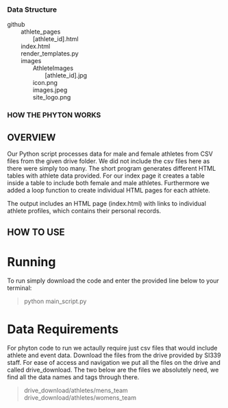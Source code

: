 ### Data Structure
github                                        \
&emsp;&emsp; athlete_pages                          \
&emsp;&emsp;&emsp;&emsp; [athlete_id].html                \
&emsp;&emsp; index.html                             \
&emsp;&emsp; render_templates.py                    \
&emsp;&emsp; images                                 \
&emsp;&emsp;&emsp;&emsp; AthleteImages                          \
&emsp;&emsp;&emsp;&emsp;&emsp;&emsp; [athlete_id].jpg                 \
&emsp;&emsp;&emsp;&emsp; icon.png                               \
&emsp;&emsp;&emsp;&emsp; images.jpeg                            \
&emsp;&emsp;&emsp;&emsp; site_logo.png                           

### HOW THE PHYTON WORKS

## OVERVIEW

Our Python script processes data for male and female athletes from CSV files from the given drive folder. We did not include the csv files here as there were simply too many.
The short program generates different HTML tables with athlete data provided. For our index page it creates a table inside a table to include both female and male athletes. Furthermore we added a loop function to create individual HTML pages for each athlete.

The output includes an HTML page (index.html) with links to individual athlete profiles, which contains their personal records.

## HOW TO USE

# Running
To run simply download the code and enter the provided line below to your terminal:
> python main_script.py

# Data Requirements
For phyton code to run we actaully require just csv files that would include athlete and event data. Download the files from the drive provided by SI339 staff. For ease of access and navigation we put all the files on the drive and called drive_download. The two below are the files we absolutely need, we find all the data names and tags through there.
> drive_download/athletes/mens_team
> drive_download/athletes/womens_team




